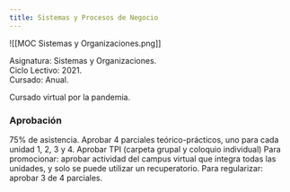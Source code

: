 ```yaml
---
title: Sistemas y Procesos de Negocio
---
```


![[MOC Sistemas y Organizaciones.png]]

Asignatura: Sistemas y Organizaciones. \
Ciclo Lectivo: 2021. \
Cursado: Anual.

Cursado virtual por la pandemia.

### Aprobación

75% de asistencia.
Aprobar 4 parciales teórico-prácticos, uno para cada unidad 1, 2, 3 y 4.
Aprobar TPI (carpeta grupal y coloquio individual)
Para promocionar: aprobar actividad del campus virtual que integra todas las unidades, y solo se puede utilizar un recuperatorio.
Para regularizar: aprobar 3 de 4 parciales.
